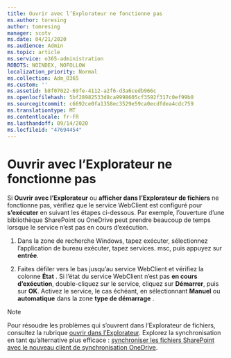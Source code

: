 ```yaml
---
title: Ouvrir avec l’Explorateur ne fonctionne pas
ms.author: toresing
author: tomresing
manager: scotv
ms.date: 04/21/2020
ms.audience: Admin
ms.topic: article
ms.service: o365-administration
ROBOTS: NOINDEX, NOFOLLOW
localization_priority: Normal
ms.collection: Adm_O365
ms.custom: ''
ms.assetid: b8f07022-69fe-4112-a2f6-d3a6cedb966c
ms.openlocfilehash: 5bf28982533d8ca9998605cf3592f317c0ef99b0
ms.sourcegitcommit: c6692ce0fa1358ec3529e59ca0ecdfdea4cdc759
ms.translationtype: MT
ms.contentlocale: fr-FR
ms.lasthandoff: 09/14/2020
ms.locfileid: "47694454"
---
```

# <a name="open-with-explorer-isnt-working"></a>Ouvrir avec l’Explorateur ne fonctionne pas

Si **Ouvrir avec l’Explorateur** ou **afficher dans l’Explorateur de fichiers** ne fonctionne pas, vérifiez que le service WebClient est configuré pour **s’exécuter** en suivant les étapes ci-dessous. Par exemple, l’ouverture d’une bibliothèque SharePoint ou OneDrive peut prendre beaucoup de temps lorsque le service n’est pas en cours d’exécution. 
  
1. Dans la zone de recherche Windows, tapez exécuter, sélectionnez l’application de bureau exécuter, tapez services. msc, puis appuyez sur **entrée**.
    
2. Faites défiler vers le bas jusqu’au service WebClient et vérifiez la colonne **État** . Si l’état du service WebClient n’est pas **en cours d’exécution**, double-cliquez sur le service, cliquez sur **Démarrer**, puis sur **OK**. Activez le service, le cas échéant, en sélectionnant **Manuel** ou **automatique** dans la zone **type de démarrage** . 
    
> [!NOTE]
> Pour résoudre les problèmes qui s’ouvrent dans l’Explorateur de fichiers, consultez la rubrique [ouvrir dans l’Explorateur](https://go.microsoft.com/fwlink/?linkid=871665). Explorez la synchronisation en tant qu’alternative plus efficace : [synchroniser les fichiers SharePoint avec le nouveau client de synchronisation OneDrive](https://go.microsoft.com/fwlink/?linkid=871666). 
  

